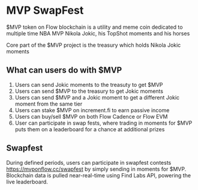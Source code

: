 # MVP SwapFest

$MVP token on Flow blockchain is a utility and meme coin dedicated to multiple time NBA MVP Nikola Jokic, his TopShot moments and his horses

Core part of the $MVP project is the treasury which holds Nikola Jokic moments

## What can users do with $MVP
1. Users can send Jokic moments to the treasuty to get $MVP
1. Users can send $MVP to the treasury to get Jokic moments
1. Users can send $MVP and a Jokic moment to get a different Jokic moment from the same tier
1. Users can stake $MVP on increment.fi to earn passive income
1. Users can buy/sell $MVP on both Flow Cadence or Flow EVM
1. User can participate in swap fests, where trading in moments for $MVP puts them on a leaderboard for a chance at additional prizes

## Swapfest
During defined periods, users can participate in swapfest contests https://mvponflow.cc/swapfest by simply sending in moments for $MVP.  
Blockchain data is pulled near-real-time using Find Labs API, powering the live leaderboard.